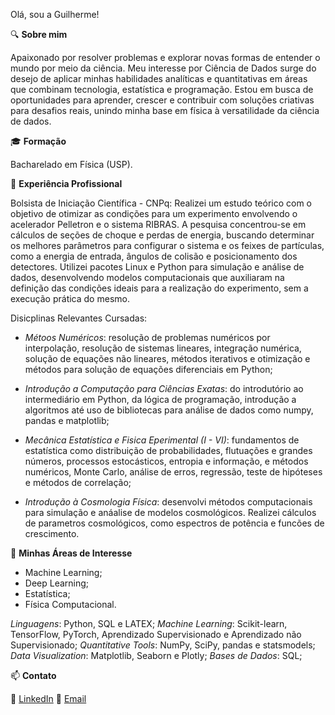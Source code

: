 Olá, sou a Guilherme!


🔍 **Sobre mim**

Apaixonado por resolver problemas e explorar novas formas de entender o mundo por meio da ciência. Meu interesse por Ciência de Dados surge do desejo de aplicar minhas habilidades analíticas e quantitativas em áreas que combinam tecnologia, estatística e programação. Estou em busca de oportunidades para aprender, crescer e contribuir com soluções criativas para desafios reais, unindo minha base em física à versatilidade da ciência de dados.


🎓 **Formação**

Bacharelado em Física (USP).


💼 **Experiência Profissional**

Bolsista de Iniciação Científica - CNPq: Realizei um estudo teórico com o objetivo de otimizar as condições para um experimento envolvendo o acelerador Pelletron e o sistema RIBRAS. A pesquisa concentrou-se em cálculos de seções de choque e perdas de energia, buscando determinar os melhores parâmetros para configurar o sistema e os feixes de partículas, como a energia de entrada, ângulos de colisão e posicionamento dos detectores. Utilizei pacotes Linux e Python para simulação e análise de dados, desenvolvendo modelos computacionais que auxiliaram na definição das condições ideais para a realização do experimento, sem a execução prática do mesmo.

Disicplinas Relevantes Cursadas:

- *Métoos Numéricos*: resolução de problemas numéricos por interpolação, resolução de sistemas lineares, integração numérica, solução de equações não lineares, métodos iterativos e otimização e métodos para solução de equações diferenciais em Python;
  
- *Introdução a Computação para Ciências Exatas*: do introdutório ao intermediário em Python, da lógica de programação, introdução a algoritmos até uso de bibliotecas para análise de dados como numpy, pandas e matplotlib;
  
- *Mecânica Estatística e Fisica Eperimental (I - VI)*: fundamentos de estatística como distribuição de probabilidades, flutuações e grandes números, processos estocásticos, entropia e informação, e métodos numéricos, Monte Carlo, análise de erros, regressão, teste de hipóteses e métodos de correlação;
  
- *Introdução à Cosmologia Física*: desenvolvi métodos computacionais para simulação e anáalise de modelos cosmológicos. Realizei cálculos de parametros cosmológicos, como espectros de potência e funcões de crescimento.


🚀 **Minhas Áreas de Interesse**

- Machine Learning;
- Deep Learning;
- Estatística;
- Física Computacional.

*Linguagens*: Python, SQL e LATEX;
*Machine Learning*: Scikit-learn, TensorFlow, PyTorch, Aprendizado Supervisionado e Aprendizado não Supervisionado;
*Quantitative Tools*: NumPy, SciPy, pandas e statsmodels;
*Data Visualization*: Matplotlib, Seaborn e Plotly;
*Bases de Dados*: SQL;


📫 **Contato**

💼 [LinkedIn](https://www.linkedin.com/in/guilherme-pacheco-paredes-4540552a7/)
📧 [Email](guipparedes2001@gmail.com)
  
